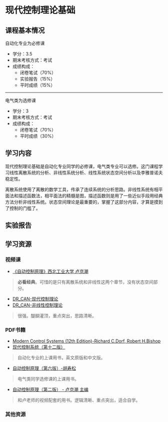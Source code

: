 # 现代控制理论基础


## 课程基本情况

自动化专业为必修课
- 学分：3.5
- 期末考核方式：考试
- 成绩构成：
    - 闭卷笔试（70%）
    - 实验报告（15%）
    - 平时成绩（15%）

---

电气类为选修课
- 学分：3
- 期末考核方式：考试
- 成绩构成：
    - 闭卷笔试（70%）
    - 平时成绩（30%）

## 学习内容

现代控制理论基础是自动化专业同学的必修课，电气类专业可以选修。这门课程学习线性离散系统的分析、非线性系统分析、线性系统状态空间分析以及李雅普诺夫稳定性。

离散系统使用了离散的数学工具，传承了连续系统的分析思路。非线性系统有相平面法和描述函数法，相平面法的精髓是图，描述函数则是用了一些近似手段用经典方法分析非线性系统。状态空间理论是最重要的，掌握了这部分内容，才算是摸到了控制的门槛了。

## 实验报告



## 学习资源

### 视频课

- [《自动控制原理》西北工业大学 卢京潮](https://www.bilibili.com/video/BV1ZJ411c757)

>**必看经典**。可惜的是只有离散系统和非线性这两个章节，没有状态空间部分。

- [DR_CAN-现代控制理论](https://space.bilibili.com/230105574/channel/seriesdetail?sid=1569601)
- [DR_CAN-非线性控制理论](https://space.bilibili.com/230105574/channel/seriesdetail?sid=1569604)
>很强。醍醐灌顶，重点突出，思路清晰。

### PDF书籍

- [Modern Control Systems (12th Edition)-Richard C.Dorf, Robert H.Bishop](https://bookos-z1.org/book/976405/c48280)
- [现代控制系统（第十二版）](https://bookos-z1.org/book/16777647/2ce781)
>自动化专业的上课用书，英文原版和中文版。

- [自动控制原理（第六版）-胡寿松](https://bookos-z1.org/book/5581277/320e35)
>电气类同学选修课的上课用书。

- [自动控制原理（第二版） - 卢京潮 主编](https://bookos-z1.org/book/16896604/15fe89)
>和卢老师的视频配套的用书。逻辑清晰、重点突出，适合自学。

### 其他资源





